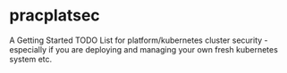 # pracplatsec
A Getting Started TODO List for platform/kubernetes cluster security - especially if you are deploying and managing your own fresh kubernetes system etc.
